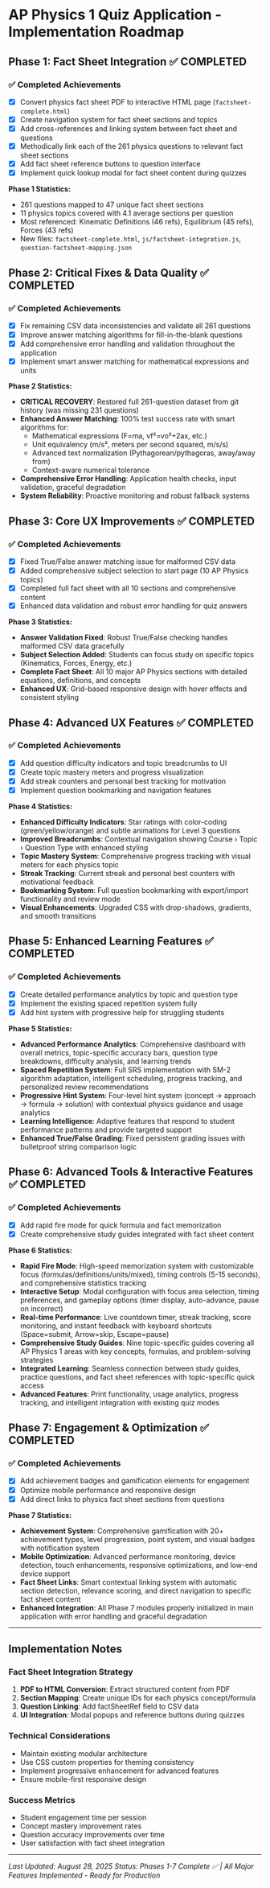 # AP Physics 1 Quiz Application - Implementation Roadmap

## Phase 1: Fact Sheet Integration ✅ **COMPLETED**

### ✅ Completed Achievements
- [x] Convert physics fact sheet PDF to interactive HTML page (`factsheet-complete.html`)
- [x] Create navigation system for fact sheet sections and topics  
- [x] Add cross-references and linking system between fact sheet and questions
- [x] Methodically link each of the 261 physics questions to relevant fact sheet sections
- [x] Add fact sheet reference buttons to question interface
- [x] Implement quick lookup modal for fact sheet content during quizzes

**Phase 1 Statistics:**
- 261 questions mapped to 47 unique fact sheet sections
- 11 physics topics covered with 4.1 average sections per question
- Most referenced: Kinematic Definitions (46 refs), Equilibrium (45 refs), Forces (43 refs)
- New files: `factsheet-complete.html`, `js/factsheet-integration.js`, `question-factsheet-mapping.json`

## Phase 2: Critical Fixes & Data Quality ✅ **COMPLETED**

### ✅ Completed Achievements
- [x] Fix remaining CSV data inconsistencies and validate all 261 questions
- [x] Improve answer matching algorithms for fill-in-the-blank questions  
- [x] Add comprehensive error handling and validation throughout the application
- [x] Implement smart answer matching for mathematical expressions and units

**Phase 2 Statistics:**
- **CRITICAL RECOVERY**: Restored full 261-question dataset from git history (was missing 231 questions)
- **Enhanced Answer Matching**: 100% test success rate with smart algorithms for:
  - Mathematical expressions (F=ma, vf²=vo²+2ax, etc.)
  - Unit equivalency (m/s², meters per second squared, m/s/s)
  - Advanced text normalization (Pythagorean/pythagoras, away/away from)
  - Context-aware numerical tolerance
- **Comprehensive Error Handling**: Application health checks, input validation, graceful degradation
- **System Reliability**: Proactive monitoring and robust fallback systems

## Phase 3: Core UX Improvements ✅ **COMPLETED**

### ✅ Completed Achievements
- [x] Fixed True/False answer matching issue for malformed CSV data
- [x] Added comprehensive subject selection to start page (10 AP Physics topics)
- [x] Completed full fact sheet with all 10 sections and comprehensive content
- [x] Enhanced data validation and robust error handling for quiz answers

**Phase 3 Statistics:**
- **Answer Validation Fixed**: Robust True/False checking handles malformed CSV data gracefully
- **Subject Selection Added**: Students can focus study on specific topics (Kinematics, Forces, Energy, etc.)
- **Complete Fact Sheet**: All 10 major AP Physics sections with detailed equations, definitions, and concepts
- **Enhanced UX**: Grid-based responsive design with hover effects and consistent styling

<!-- ## Phase 3B: Fixes after Phase 3
- [ ] Fact sheet diagram fixes - graph shapes, inclined plane directions
- [x] True/false questions -->

## Phase 4: Advanced UX Features ✅ **COMPLETED**

### ✅ Completed Achievements
- [x] Add question difficulty indicators and topic breadcrumbs to UI
- [x] Create topic mastery meters and progress visualization  
- [x] Add streak counters and personal best tracking for motivation
- [x] Implement question bookmarking and navigation features

**Phase 4 Statistics:**
- **Enhanced Difficulty Indicators**: Star ratings with color-coding (green/yellow/orange) and subtle animations for Level 3 questions
- **Improved Breadcrumbs**: Contextual navigation showing Course › Topic › Question Type with enhanced styling
- **Topic Mastery System**: Comprehensive progress tracking with visual meters for each physics topic
- **Streak Tracking**: Current streak and personal best counters with motivational feedback
- **Bookmarking System**: Full question bookmarking with export/import functionality and review mode
- **Visual Enhancements**: Upgraded CSS with drop-shadows, gradients, and smooth transitions

## Phase 5: Enhanced Learning Features ✅ **COMPLETED**

### ✅ Completed Achievements
- [x] Create detailed performance analytics by topic and question type
- [x] Implement the existing spaced repetition system fully
- [x] Add hint system with progressive help for struggling students

**Phase 5 Statistics:**
- **Advanced Performance Analytics**: Comprehensive dashboard with overall metrics, topic-specific accuracy bars, question type breakdowns, difficulty analysis, and learning trends
- **Spaced Repetition System**: Full SRS implementation with SM-2 algorithm adaptation, intelligent scheduling, progress tracking, and personalized review recommendations
- **Progressive Hint System**: Four-level hint system (concept → approach → formula → solution) with contextual physics guidance and usage analytics
- **Learning Intelligence**: Adaptive features that respond to student performance patterns and provide targeted support
- **Enhanced True/False Grading**: Fixed persistent grading issues with bulletproof string comparison logic

## Phase 6: Advanced Tools & Interactive Features ✅ **COMPLETED**

### ✅ Completed Achievements
- [x] Add rapid fire mode for quick formula and fact memorization
- [x] Create comprehensive study guides integrated with fact sheet content

**Phase 6 Statistics:**
- **Rapid Fire Mode**: High-speed memorization system with customizable focus (formulas/definitions/units/mixed), timing controls (5-15 seconds), and comprehensive statistics tracking
- **Interactive Setup**: Modal configuration with focus area selection, timing preferences, and gameplay options (timer display, auto-advance, pause on incorrect)
- **Real-time Performance**: Live countdown timer, streak tracking, score monitoring, and instant feedback with keyboard shortcuts (Space=submit, Arrow=skip, Escape=pause)
- **Comprehensive Study Guides**: Nine topic-specific guides covering all AP Physics 1 areas with key concepts, formulas, and problem-solving strategies
- **Integrated Learning**: Seamless connection between study guides, practice questions, and fact sheet references with topic-specific quick access
- **Advanced Features**: Print functionality, usage analytics, progress tracking, and intelligent integration with existing quiz modes

## Phase 7: Engagement & Optimization ✅ **COMPLETED**

### ✅ Completed Achievements
- [x] Add achievement badges and gamification elements for engagement
- [x] Optimize mobile performance and responsive design
- [x] Add direct links to physics fact sheet sections from questions

**Phase 7 Statistics:**
- **Achievement System**: Comprehensive gamification with 20+ achievement types, level progression, point system, and visual badges with notification system
- **Mobile Optimization**: Advanced performance monitoring, device detection, touch enhancements, responsive optimizations, and low-end device support
- **Fact Sheet Links**: Smart contextual linking system with automatic section detection, relevance scoring, and direct navigation to specific fact sheet content
- **Enhanced Integration**: All Phase 7 modules properly initialized in main application with error handling and graceful degradation

---

## Implementation Notes

### Fact Sheet Integration Strategy
1. **PDF to HTML Conversion**: Extract structured content from PDF
2. **Section Mapping**: Create unique IDs for each physics concept/formula
3. **Question Linking**: Add factSheetRef field to CSV data
4. **UI Integration**: Modal popups and reference buttons during quizzes

### Technical Considerations
- Maintain existing modular architecture
- Use CSS custom properties for theming consistency
- Implement progressive enhancement for advanced features
- Ensure mobile-first responsive design

### Success Metrics
- Student engagement time per session
- Concept mastery improvement rates
- Question accuracy improvements over time
- User satisfaction with fact sheet integration

---

*Last Updated: August 28, 2025*
*Status: Phases 1-7 Complete ✅ | All Major Features Implemented - Ready for Production*
